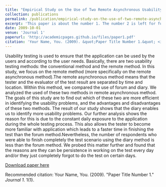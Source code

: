 ```yaml
---
title: "Empirical Study on the Use of Two Remote Asynchronous Usability Testing Methods"
collection: publications
permalink: /publication/empirical-study-on-the-use-of-two-remote-asynchronous-usability-testing-methods
excerpt: 'This paper is about the number 1. The number 2 is left for future work.'
date: 2009-10-01
venue: 'Journal 1'
paperurl: 'http://academicpages.github.io/files/paper1.pdf'
citation: 'Your Name, You. (2009). &quot;Paper Title Number 1.&quot; <i>Journal 1</i>. 1(1).'
---
```

Usability testing is used to ensure that the application can be used by the users and according to the user needs. Basically, there are two usability testing methods: the conventional method and the remote method. In this study, we focus on the remote method (more specifically on the remote asynchronous method).The remote asynchronous method means that the tester and the evaluator of the test result are separated by time and location. Within this method, we compared the use of forum and diary. We analyzed the used of these two methods in remote asynchronous method. The goals of this study are to find out which of these two are more efficient in identifying the usability problems, and the advantages and disadvantages of these two methods. The result of our study shows that the diary enables us to identify more usability problems. Our further analysis shows the reason for this is due to the constant daily exposure to the application during the whole testing process. This also allows the tester to become more familiar with application which leads to a faster time in finishing the test than the forum method.Nevertheless, the number of respondents who were able to finish completely the test scenario using the diary method is less than the forum method. We probed this matter further and found that the reasons are they can be persistence in working on the test every day and/or they just completely forgot to do the test on certain days.

[Download paper here](https://iopscience.iop.org/article/10.1088/1742-6596/1193/1/012017/pdf)

Recommended citation: Your Name, You. (2009). "Paper Title Number 1." <i>Journal 1</i>. 1(1).